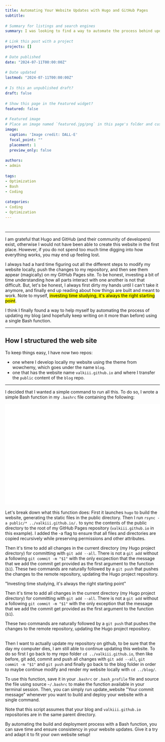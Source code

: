 ```yaml
---
title: Automating Your Website Updates with Hugo and GitHub Pages
subtitle: 

# Summary for listings and search engines
summary: I was looking to find a way to automate the process behind updating my site, and I found one.

# Link this post with a project
projects: []

# Date published
date: "2024-07-11T00:00:00Z"

# Date updated
lastmod: "2024-07-11T00:00:00Z"

# Is this an unpublished draft?
draft: false

# Show this page in the Featured widget?
featured: false

# Featured image
# Place an image named `featured.jpg/png` in this page's folder and customize its options here.
image:
  caption: 'Image credit: DALL-E'
  focal_point: ""
  placement: 1
  preview_only: false

authors:
- admin

tags:
- Optimization
- Bash
- Coding

categories:
- Coding
- Optimization
---
```


#
---

 I am grateful that Hugo and GitHub (and their community of developers) exist, otherwise I would not have been able to create this website in the first place. However, if you do not spend too much time digging into how everything works, you may end up feeling lost.

I always had a hard time figuring out all the different steps to modify my website locally, push the changes to my repository, and then see them appear (magically) on my GitHub Pages site. To be honest, investing a bit of time understanding how all parts interact with one another is not that difficult. But, let's be honest, I always first dirty my hands until I can't take it anymore, and finally end up reading about how things are built and meant to work. Note to myself, <mark>investing time studying, it's always the right starting point</mark>.

I think I finally found a way to help myself by automating the process of updating my blog (and hopefully keep writing on it more than before) using a single Bash function. 

---
## How I structured the web site

To keep things easy, I have now two repos:
- one where I develop locally my website using the theme from wowchemy, which goes under the name `blog`.
- one that has the website name `valkiii.github.io` and where I transfer the `public` content of the `blog` repo.
---

I decided that I wanted a simple command to run all this. To do so, I wrote a simple Bash function in my `.bashrc` file containing the following:

![alt text](bash_update.svg)


Let's break down what this function does: First it launches `hugo` to build the website, generating the static files in the public directory. Then I run `rsync -a public/* ../valkiii.github.io/.` to sync the contents of the public directory to the root of my GitHub Pages repository (`valkiii.github.io` in this example). I added the -a flag to ensure that all files and directories are copied recursively while preserving permissions and other attributes.

Then it's time to add all changes in the current directory (my Hugo project directory) for committing with `git add --all`. There is not a `git add` without a following `git commit -m "$1"` with the only excpection that the message that we add the commit get provided as the first argument to the function (`$1`). These two commands are naturally followed by a `git push` that pushes the changes to the remote repository, updating the Hugo project repository.


<div class="container">
  <div class="quote">
    <div class="rectangle"></div>
    <p class="large-text">"Investing time studying, it's always the right starting point"</p>
  </div>
   <p>
    Then it's time to add all changes in the current directory (my Hugo project directory) for
    committing with <code>git add --all</code>. There is not a <code>git add</code> without a following <code>git commit -m "$1"</code> with the only exception that the message that we add the commit get provided as the first argument to the function (<code>$1</code>).
  </p>
</div>
 These two commands are naturally followed by a <code>git push</code> that pushes the changes to the remote repository, updating the Hugo project repository.

<br>Then I want to actually update my repository on github, to be sure that the day my computer dies, I am still able to continue updating this website. To do so first I go back to my repo folder `cd ../valkiii.github.io`, then like before, git add, commit and push all changes with 
`git add --all`, `git commit -m "$1"` and `git push` and finally go back to the blog folder in order to maybe continue modify and render my website locally with `cd ../blog/`.

To use this function, save it in your `.bashrc` or `.bash_profile` file and source the file using source `~/.bashrc` to make the function available in your terminal session. Then, you can simply run update_website "Your commit message" whenever you want to build and deploy your website with a single command.

Note that this script assumes that your blog and `valkiii.github.io` repositories are in the same parent directory.

By automating the build and deployment process with a Bash function, you can save time and ensure consistency in your website updates. Give it a try and adapt it to fit your own website setup!